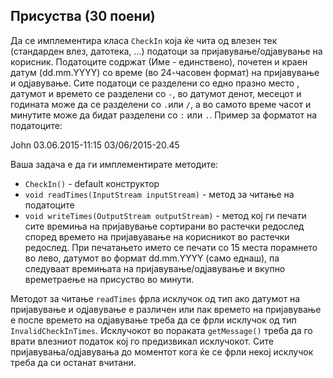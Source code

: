 ## Присуства (30 поени)
Да се имплементира класа `CheckIn` која ќе чита од влезен тек (стандарден влез, датотека, ...) податоци за пријавување/одјавување на корисник. Податоците содржат (Име - единствено), почетен и краен датум (dd.mm.YYYY) со време (во 24-часовен формат) на пријавување и одјавување. Сите податоци се разделени со едно празно место , датумот и времето се разделени со `-`, во датумот денот, месецот и годината може да се разделени со `.`или `/`, а во самото време часот и минутите може да бидат разделени со `:` или `.`. Пример за форматот на податоците:

John 03.06.2015-11:15 03/06/2015-20.45

Ваша задача е да ги имплементирате методите:

+ `CheckIn()` - default конструктор
+ `void readTimes(InputStream inputStream)` - метод за читање на податоците
+ `void writeTimes(OutputStream outputStream)` - метод кој ги печати сите времиња на пријавување сортирани во растечки редослед според времето на пријавуавање на корисникот во растечки редослед. При печатањето името се печати со 15 места порамнето во лево, датумот во формат dd.mm.YYYY (само еднаш), па следуваат времињата на пријавување/одјавување и вкупно времетраење на присуство во минути.

Методот за читање `readTimes` фрла исклучок од тип ако датумот на пријавување и одјавување е различен или пак времето на пријавување е после времето на одјавување треба да се фрли исклучок од тип `InvalidCheckInTimes`. Исклучокот во пораката `getMessage()` треба да го врати влезниот податок кој го предизвикал исклучокот. Сите пријавувања/одјавувања до моментот кога ќе се фрли некој исклучок треба да си останат вчитани.
